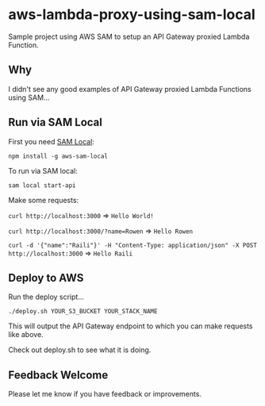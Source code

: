 # aws-lambda-proxy-using-sam-local
Sample project using AWS SAM to setup an API Gateway proxied Lambda Function.

## Why
I didn't see any good examples of API Gateway proxied Lambda Functions using SAM...

## Run via SAM Local
First you need [SAM Local](https://github.com/awslabs/aws-sam-local):

`npm install -g aws-sam-local`

To run via SAM local:

`sam local start-api`

Make some requests:

`curl http://localhost:3000` => `Hello World!`

`curl http://localhost:3000/?name=Rowen` => `Hello Rowen`

`curl -d '{"name":"Raili"}' -H "Content-Type: application/json" -X POST http://localhost:3000` => `Hello Raili`

## Deploy to AWS
Run the deploy script...

`./deploy.sh YOUR_S3_BUCKET YOUR_STACK_NAME`

This will output the API Gateway endpoint to which you can make requests like above.

Check out deploy.sh to see what it is doing.

## Feedback Welcome
Please let me know if you have feedback or improvements.

